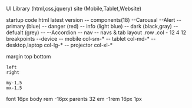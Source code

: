 UI Library (html,css,jquery)
site (Mobile,Tablet,Website)

startup code
    html
latest version --
    components(18)
        --Carousal
        --Alert
            -- primary (blue)
            -- danger (red)
            -- info    (light blue)
            -- dark (black,gray)
            -- defualt (grey)
            --
        --Accordion
        -- nav
        -- navs & tab
    layout
        .row
            .col - 12
        4
        12  
        <!-- <div class="row">
            <div class="col-2"></div>
            <div class="col-10"></div>
        </div> -->
        breakpoints
            --device
                -- mobile               col-sm-*
                -- tablet               col-md-*
                -- desktop,laptop       col-lg-*
                -- projector            col-xl-*
        <!-- For all -->
        <div class="row">
            <div class="col-2"></div>
            <div class="col-10"></div>
        </div>
        <!-- for mobile and desktop -->
        <div class="row">
            <div class="col-sm-12 col-lg-2"></div>
            <div class="col-sm-12 col-lg-10"></div>
        </div>
        <!-- For mobile , desktop and tablet -->
        <div class="row">
            <div class="col-sm-12 col-lg-2 col-md-6"></div>
            <div class="col-sm-12 col-lg-2 col-md-6"></div>
        </div>
        <div class="row">
            <div class="col-lg-3"></div>
            <div class="col-lg-3"></div>
            <div class="col-lg-6"></div>
        </div>


margin
    top
    bottom

    left
    right

    my-1,5
    mx-1,5

font 16px
body
rem -16px
    parents 32
        em -1rem 16px
1px